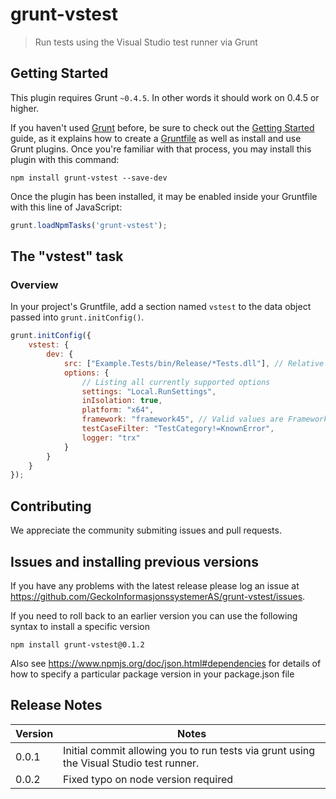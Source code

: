 # grunt-vstest

> Run tests using the Visual Studio test runner via Grunt

## Getting Started
This plugin requires Grunt `~0.4.5`. In other words it should work on 0.4.5 or higher.

If you haven't used [Grunt](http://gruntjs.com/) before, be sure to check out the [Getting Started](http://gruntjs.com/getting-started) guide, as it explains how to create a [Gruntfile](http://gruntjs.com/sample-gruntfile) as well as install and use Grunt plugins. Once you're familiar with that process, you may install this plugin with this command:

```shell
npm install grunt-vstest --save-dev
```

Once the plugin has been installed, it may be enabled inside your Gruntfile with this line of JavaScript:

```js
grunt.loadNpmTasks('grunt-vstest');
```

## The "vstest" task

### Overview
In your project's Gruntfile, add a section named `vstest` to the data object passed into `grunt.initConfig()`.

```js
grunt.initConfig({
    vstest: {
        dev: {
            src: ["Example.Tests/bin/Release/*Tests.dll"], // Relative path to test dll(s)
			options: {
				// Listing all currently supported options
				settings: "Local.RunSettings",
				inIsolation: true,
				platform: "x64",
				framework: "framework45", // Valid values are Framework35, Framework40 and Framework45
				testCaseFilter: "TestCategory!=KnownError",
				logger: "trx"
			}
        }
    }
});
```

## Contributing
We appreciate the community submiting issues and pull requests. 

## Issues and installing previous versions

If you have any problems with the latest release please log an issue at https://github.com/GeckoInformasjonssystemerAS/grunt-vstest/issues.

If you need to roll back to an earlier version you can use the following syntax to install a specific version

```
npm install grunt-vstest@0.1.2
```

Also see https://www.npmjs.org/doc/json.html#dependencies for details of how to specify a particular package version in your package.json file

## Release Notes

|Version| Notes|
|-------|------|
|0.0.1|Initial commit allowing you to run tests via grunt using the Visual Studio test runner.
|0.0.2|Fixed typo on node version required
